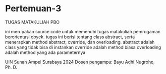 # Pertemuan-3
TUGAS MATAKULIAH PBO

ini merupakan source code untuk memenuhi tugas matakuliah pemrogaman berorientasi obyek. 
tugas ini berisi tentang class abstract, serta menerapkan method abstract, override, dan overloading.
abstract adalah class yang tidak bisa di instankan
override adalah method biasa
overloading adalah method yang ada parameternya

UIN Sunan Ampel Surabaya 2024
Dosen pengampu: Bayu Adhi Nugroho, Ph. D.
